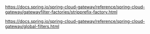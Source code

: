 https://docs.spring.io/spring-cloud-gateway/reference/spring-cloud-gateway/gatewayfilter-factories/stripprefix-factory.html


https://docs.spring.io/spring-cloud-gateway/reference/spring-cloud-gateway/global-filters.html



